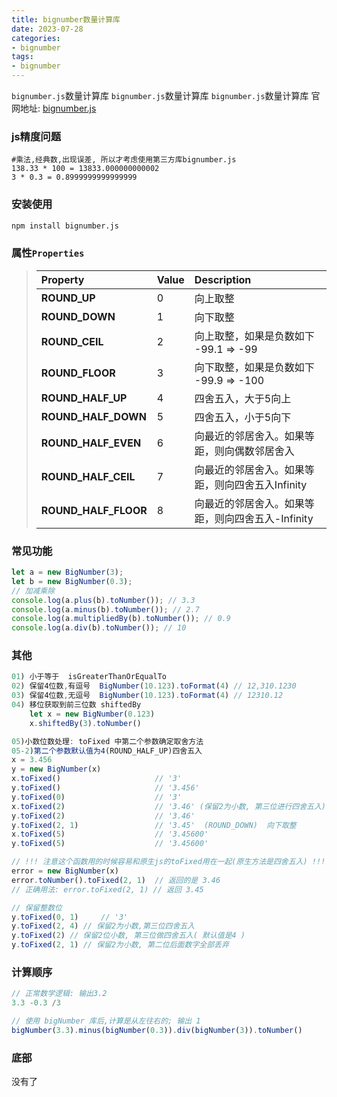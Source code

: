 ```yaml
---
title: bignumber数量计算库
date: 2023-07-28
categories: 
- bignumber
tags:
- bignumber
---
```

`bignumber.js`数量计算库
`bignumber.js`数量计算库
`bignumber.js`数量计算库
官网地址: [bignumber.js](https://mikemcl.github.io/bignumber.js/ "bignumber.js")



<!-- more -->

### js精度问题

```wiki
#乘法,经典数,出现误差, 所以才考虑使用第三方库bignumber.js
138.33 * 100 = 13833.000000000002
3 * 0.3 = 0.8999999999999999
```



### 安装使用

```bash
npm install bignumber.js
```

### 属性`Properties`

> | Property             | Value | Description                                       |
> | :------------------- | :---- | :------------------------------------------------ |
> | **ROUND_UP**         | 0     | 向上取整                                          |
> | **ROUND_DOWN**       | 1     | 向下取整                                          |
> | **ROUND_CEIL**       | 2     | 向上取整，如果是负数如下 -99.1 => -99             |
> | **ROUND_FLOOR**      | 3     | 向下取整，如果是负数如下 -99.9 => -100            |
> | **ROUND_HALF_UP**    | 4     | 四舍五入，大于5向上                               |
> | **ROUND_HALF_DOWN**  | 5     | 四舍五入，小于5向下                               |
> | **ROUND_HALF_EVEN**  | 6     | 向最近的邻居舍入。如果等距，则向偶数邻居舍入      |
> | **ROUND_HALF_CEIL**  | 7     | 向最近的邻居舍入。如果等距，则向四舍五入Infinity  |
> | **ROUND_HALF_FLOOR** | 8     | 向最近的邻居舍入。如果等距，则向四舍五入-Infinity |

### 常见功能

```js
let a = new BigNumber(3);
let b = new BigNumber(0.3);
// 加减乘除
console.log(a.plus(b).toNumber()); // 3.3
console.log(a.minus(b).toNumber()); // 2.7
console.log(a.multipliedBy(b).toNumber()); // 0.9
console.log(a.div(b).toNumber()); // 10

```

### 其他

```js
01) 小于等于  isGreaterThanOrEqualTo
02) 保留4位数,有逗号  BigNumber(10.123).toFormat(4) // 12,310.1230
03) 保留4位数,无逗号  BigNumber(10.123).toFormat(4) // 12310.12
04) 移位获取到前三位数 shiftedBy
    let x = new BigNumber(0.123)
    x.shiftedBy(3).toNumber()

05)小数位数处理: toFixed 中第二个参数确定取舍方法
05-2)第二个参数默认值为4(ROUND_HALF_UP)四舍五入
x = 3.456
y = new BigNumber(x)
x.toFixed()                     // '3'
y.toFixed()                     // '3.456'
y.toFixed(0)                    // '3'
x.toFixed(2)                    // '3.46' (保留2为小数, 第三位进行四舍五入)
y.toFixed(2)                    // '3.46'
y.toFixed(2, 1)                 // '3.45'  (ROUND_DOWN)  向下取整
x.toFixed(5)                    // '3.45600'
y.toFixed(5)                    // '3.45600'

// !!! 注意这个函数用的时候容易和原生js的toFixed用在一起(原生方法是四舍五入) !!!
error = new BigNumber(x)
error.toNumber().toFixed(2, 1)  // 返回的是 3.46
// 正确用法: error.toFixed(2, 1) // 返回 3.45

// 保留整数位
y.toFixed(0, 1)     // '3'
y.toFixed(2, 4) // 保留2为小数,第三位四舍五入
y.toFixed(2) // 保留2位小数, 第三位做四舍五入( 默认值是4 )
y.toFixed(2, 1) // 保留2为小数, 第二位后面数字全部丢弃

```

### 计算顺序

```js
// 正常数学逻辑: 输出3.2
3.3 -0.3 /3

// 使用 bigNumber 库后,计算是从左往右的; 输出 1
bigNumber(3.3).minus(bigNumber(0.3)).div(bigNumber(3)).toNumber()
```



### 底部

没有了























